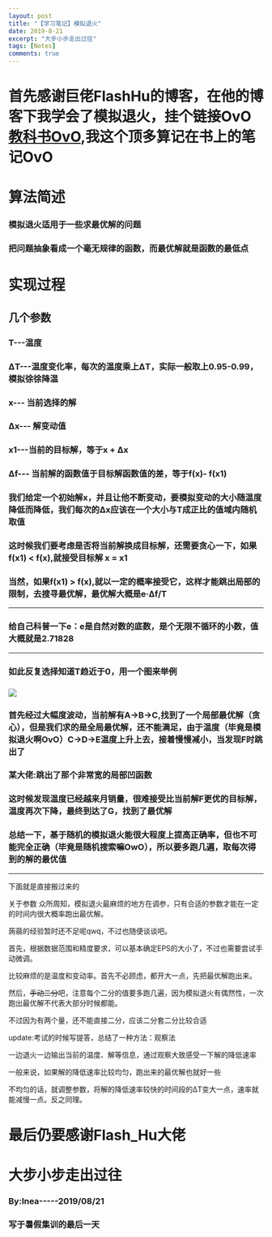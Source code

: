 ```yaml
---
layout: post
title: "【学习笔记】模拟退火"
date: 2019-8-21
excerpt: "大步小步走出过往"
tags: [Notes]
comments: true
---
```


# 首先感谢巨佬FlashHu的博客，在他的博客下我学会了模拟退火，挂个链接OvO[教科书OvO](https://www.cnblogs.com/flashhu/p/8884132.html),我这个顶多算记在书上的笔记OvO

# 算法简述

### 模拟退火适用于一些求最优解的问题

### 把问题抽象看成一个毫无规律的函数，而最优解就是函数的最低点

# 实现过程

## 几个参数

### T---温度

### ΔT---温度变化率，每次的温度乘上ΔT，实际一般取上0.95-0.99，模拟徐徐降温

### x--- 当前选择的解

### Δx--- 解变动值

### x1---当前的目标解，等于x + Δx

### Δf--- 当前解的函数值于目标解函数值的差，等于f(x)- f(x1)

### 我们给定一个初始解x，并且让他不断变动，要模拟变动的大小随温度降低而降低，我们每次的Δx应该在一个大小与T成正比的值域内随机取值

### 这时候我们要考虑是否将当前解换成目标解，还需要贪心一下，如果f(x1) < f(x),就接受目标解 x = x1

### 当然，如果f(x1) > f(x),就以一定的概率接受它，这样才能跳出局部的限制，去搜寻最优解，最优解大概是e·Δf/T

-----

### 给自己科普一下e：e是自然对数的底数，是个无限不循环的小数，值大概就是2.71828

-----

### 如此反复选择知道T趋近于0，用一个图来举例

### ![](https://images2018.cnblogs.com/blog/1309909/201804/1309909-20180420224735133-1941043057.png)

### 首先经过大幅度波动，当前解有A->B->C,找到了一个局部最优解（贪心），但是我们求的是全局最优解，还不能满足，由于温度（毕竟是模拟退火啊OvO）C->D->E温度上升上去，接着慢慢减小，当发现F时跳出了

### 某大佬:跳出了那个非常宽的局部凹函数

### 这时候发现温度已经越来月销量，很难接受比当前解F更优的目标解，温度再次下降，最终到达了G，找到了最优解

### 总结一下，基于随机的模拟退火能很大程度上提高正确率，但也不可能完全正确（毕竟是随机搜索嘛OwO），所以要多跑几遍，取每次得到的解的最优值

-------
下面就是直接搬过来的

关于参数
众所周知，模拟退火最麻烦的地方在调参，只有合适的参数才能在一定的时间内很大概率跑出最优解。

蒟蒻的经验暂时还不足呢qwq，不过也随便谈谈吧。

首先，根据数据范围和精度要求，可以基本确定EPS的大小了，不过也需要尝试手动微调。

比较麻烦的是温度和变动率。首先不必顾虑，都开大一点，先把最优解跑出来。

然后，~~手动二分~~吧，注意每个二分的值要多跑几遍，因为模拟退火有偶然性，一次跑出最优解不代表大部分时候都能。

不过因为有两个量，还不能直接二分，应该二分套二分比较合适

update:考试的时候写提答，总结了一种方法：观察法

一边退火一边输出当前的温度、解等信息，通过观察大致感受一下解的降低速率

一般来说，如果解的降低速率比较均匀，跑出来的最优解也就好一些

不均匀的话，就调整参数，将解的降低速率较快的时间段的ΔT变大一点，速率就能减慢一点。反之同理。

# 最后仍要感谢Flash_Hu大佬

# 大步小步走出过往

### By:Inea-----2019/08/21 

### 写于暑假集训的最后一天
